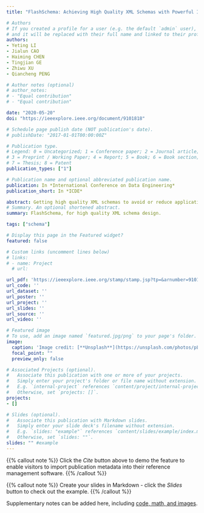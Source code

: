 ```yaml
---
title: "FlashSchema: Achieving High Quality XML Schemas with Powerful Inference Algorithms and Large-scale Schema Data."

# Authors
# If you created a profile for a user (e.g. the default `admin` user), write the username (folder name) here 
# and it will be replaced with their full name and linked to their profile.
authors:
- Yeting LI
- Jialun CAO
- Haiming CHEN
- Tingjian GE
- Zhiwu XU
- Qiancheng PENG

# Author notes (optional)
# author_notes:
# - "Equal contribution"
# - "Equal contribution"

date: "2020-05-20"
doi: "https://ieeexplore.ieee.org/document/9101818"

# Schedule page publish date (NOT publication's date).
# publishDate: "2017-01-01T00:00:00Z"

# Publication type.
# Legend: 0 = Uncategorized; 1 = Conference paper; 2 = Journal article;
# 3 = Preprint / Working Paper; 4 = Report; 5 = Book; 6 = Book section;
# 7 = Thesis; 8 = Patent
publication_types: ["1"]

# Publication name and optional abbreviated publication name.
publication: In *International Conference on Data Engineering*
publication_short: In *ICDE*

abstract: Getting high quality XML schemas to avoid or reduce application risks is an important problem in practice, for which some important aspects have yet to be addressed satisfactorily in existing work. In this paper, we propose a tool FlashSchema for high quality XML schema design, which supports both one-pass and interactive schema design and schema recommendation. To the best of our knowledge, no other existing tools support interactive schema design and schema recommendation. One salient feature of our work is the design of algorithms to infer k-occurrence interleaving regular expressions, which are not only more powerful in model capacity, but also more efficient. Additionally, such algorithms form the basis of our interactive schema design. The other feature is that, starting from large-scale schema data that we have harvested from the Web, we devise a new solution for type inference, as well as propose schema recommendation for schema design. Finally, we conduct a series of experiments on two XML datasets, comparing with 9 state-of-the-art algorithms and open-source tools in terms of running time, preciseness, and conciseness. Experimental results show that our work achieves the highest level of preciseness and conciseness within only a few seconds. Experimental results and examples also demonstrate the effectiveness of our type inference and schema recommendation methods.
# Summary. An optional shortened abstract.
summary: FlashSchema, for high quality XML schema design.

tags: ["schema"]

# Display this page in the Featured widget?
featured: false

# Custom links (uncomment lines below)
# links:
# - name: Project
  # url: 

url_pdf: 'https://ieeexplore.ieee.org/stamp/stamp.jsp?tp=&arnumber=9101818'
url_code: ''
url_dataset: ''
url_poster: ''
url_project: ''
url_slides: ''
url_source: ''
url_video: ''

# Featured image
# To use, add an image named `featured.jpg/png` to your page's folder. 
image:
  caption: 'Image credit: [**Unsplash**](https://unsplash.com/photos/pLCdAaMFLTE)'
  focal_point: ""
  preview_only: false

# Associated Projects (optional).
#   Associate this publication with one or more of your projects.
#   Simply enter your project's folder or file name without extension.
#   E.g. `internal-project` references `content/project/internal-project/index.md`.
#   Otherwise, set `projects: []`.
projects:
- []

# Slides (optional).
#   Associate this publication with Markdown slides.
#   Simply enter your slide deck's filename without extension.
#   E.g. `slides: "example"` references `content/slides/example/index.md`.
#   Otherwise, set `slides: ""`.
slides: "" #example
---
```


{{% callout note %}}
Click the *Cite* button above to demo the feature to enable visitors to import publication metadata into their reference management software.
{{% /callout %}}

{{% callout note %}}
Create your slides in Markdown - click the *Slides* button to check out the example.
{{% /callout %}}

Supplementary notes can be added here, including [code, math, and images](https://wowchemy.com/docs/writing-markdown-latex/).
